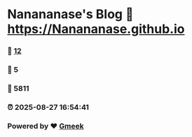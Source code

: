 # Nanananase's Blog :link: https://Nanananase.github.io 
### :page_facing_up: [12](https://Nanananase.github.io/tag.html) 
### :speech_balloon: 5 
### :hibiscus: 5811 
### :alarm_clock: 2025-08-27 16:54:41 
### Powered by :heart: [Gmeek](https://github.com/Meekdai/Gmeek)
